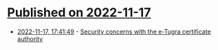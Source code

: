 # [Published on 2022-11-17](index.md)

* [2022-11-17, 17:41:49](https://news.ycombinator.com/item?id=33642615) - [Security concerns with the e-Tugra certificate authority](https://ian.sh/etugra)

